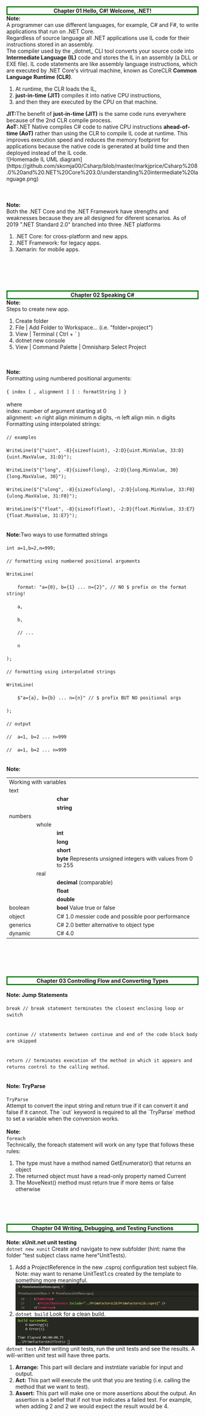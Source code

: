 <!DOCTYPE html>
<html>
<head>
<style>
.center {
  text-align: center;
  border: 3px solid green;
}
.code {
  text-align: center;
  border: 3px solid green;
}
</style>
</head>
<body>
<! ––-------------------------------------------------------->
<div class="center">
  <b>Chapter 01 Hello, C#! Welcome, .NET!</b>
</div>
<b>Note:</b><br>
A programmer can use different languages, for example, C# and F#, to write applications that run on .NET Core. <br>Regardless of source language all .NET applications use IL code for their instructions stored in an assembly. <br> The compiler used by the _dotnet_ CLI tool converts your source code into <b>Intermediate Language (IL)</b> code and stores the IL in an assembly (a DLL or EXE file). IL code statements are like assembly language instructions, which are executed by .NET Core's virtrual machine, known as CoreCLR <b>Common Language Runtime (CLR)</b>.
<ol>
	<li>At runtime, the CLR loads the IL, </li>
	<li><b>just-in-time (JIT)</b> compiles it into native CPU instructions, </li>
	<li>and then they are executed by the CPU on that machine.</li>
</ol>
<b>JIT:</b>The benefit of <b>just-in-time (JIT)</b> is the same code runs everywhere because of the 2nd CLR compile process.<br>
<b>AoT:</b>.NET Native compiles C# code to native CPU instructions <b>ahead-of-time (AoT)</b> rather than using the CLR to compile IL code at runtime. This improves execution speed and reduces the memory footprint for applications because the native code is generated at build time and then deployed instead of the IL code. 
<br>
![Homemade IL UML diagram](https://github.com/skomja00/Csharp/blob/master/markjprice/Csharp%208.0%20and%20.NET%20Core%203.0/understanding%20intermediate%20language.png)<br>
<br>
<br><br><b>Note:</b><br>
Both the .NET Core and the .NET Framework have strengths and weaknesses because they are all designed for diferent scenarios. As of 2019 ".NET Standard 2.0" branched into three .NET platforms
<ol>
	<li>.NET Core: for cross-platform and new apps.
	<li>.NET Framework: for legacy apps.
	<li>Xamarin: for mobile apps.
</ol>
<br>
<br>
<br>
<br>
<br>
<! ––-------------------------------------------------------->
<div class="center">
  <b>Chapter 02 Speaking C#</b>
</div>
<b>Note:</b><br>
Steps to create new app.
<ol>
	<li>Create folder<br>
	<li>File | Add Folder to Workspace... (i.e. "folder=project")<br>
	<li>View | Terminal ( Ctrl + ` )<br>
	<li>dotnet new console<br>
	<li>View | Command Palette | Omnisharp Select Project<br>
</ol>
<br>
<br>
<b>Note:</b><br>
Formatting using numbered positional arguments:<br>
<code>
{ index [ , alignment ] [ : formatString ] }<br>
</code>
where<br>
index: number of argument starting at 0<br>
alignment: +n right align minimum n digits, -n left align min. n digits<br>
Formatting using interpolated strings:<br>
<code>
// examples
</code>
<code>
WriteLine($"{"uint", -8}{sizeof(uint), -2:D}{uint.MinValue, 33:D}{uint.MaxValue, 31:D}");
</code>
<code>
WriteLine($"{"long", -8}{sizeof(long), -2:D}{long.MinValue, 30}{long.MaxValue, 30}");
</code>
<code>
WriteLine($"{"ulong", -8}{sizeof(ulong), -2:D}{ulong.MinValue, 33:F0}{ulong.MaxValue, 31:F0}");
</code>
<code>
WriteLine($"{"float", -8}{sizeof(float), -2:D}{float.MinValue, 33:E7}{float.MaxValue, 31:E7}");
</code>
<br>
<br>
<b>Note:</b>Two ways to use formatted strings<br>
<code>
int a=1,b=2,n=999;<br>
// formatting using numbered positional arguments<br>
WriteLine(<br>
&nbsp;&nbsp;&nbsp;&nbsp;format: "a={0}, b={1} ... n={2}", // NO $ prefix on the format string!<br>
&nbsp;&nbsp;&nbsp;&nbsp;a,<br>
&nbsp;&nbsp;&nbsp;&nbsp;b,<br>
&nbsp;&nbsp;&nbsp;&nbsp;// ...<br>
&nbsp;&nbsp;&nbsp;&nbsp;n<br>
);<br>
// formatting using interpolated strings<br>
WriteLine(<br>
&nbsp;&nbsp;&nbsp;&nbsp;$"a={a}, b={b} ... n={n}" // $ prefix BUT NO positional args<br>
);<br>
// output<br>
//  a=1, b=2 ... n=999<br>
//  a=1, b=2 ... n=999
</code>
<br>
<br>
<b>Note:</b>
<table>
<tr>
  <td colspan="3">Working with variables</td>
</tr>
<tr>
    <td colspan="3">text</td>
</tr>
<tr>
    <td></td>
    <td></td>
    <td><b>char</b></td>
</tr>
<tr>
    <td></td>
    <td></td>
    <td><b>string</b><br>  </td>
</tr>
<tr>
    <td colspan="3">numbers</td>
</tr>
<tr>
    <td></td>
    <td>whole</td>
    <td></td>
</tr>
<tr>
    <td></td>
    <td></td>
    <td><b>int</b></td>
<tr>
    <td></td>
    <td></td>
    <td><b>long</b></td>
</tr>
<tr>
    <td></td>
    <td></td>
    <td><b>short</b></td>
</tr>
<tr>
    <td></td>
    <td></td>
    <td><b>byte</b> Represents unsigned integers with values from 0 to 255</td>
</tr>
<tr>
    <td></td>
    <td>real</td>
    <td></td>
</tr>
<tr>
    <td></td>
    <td></td>
    <td><b>decimal</b> (comparable)</td>
</tr>
<tr>
    <td></td>
    <td></td>
    <td><b>float</b></td>
</tr>
<tr>
    <td></td>
    <td></td>
    <td><b>double</b></td>
</tr>
<tr>
    <td>boolean</td>
    <td></td>
    <td><b>bool</b> Value true or false</td>
</tr>
<tr>
    <td>object</td>
    <td></td>
    <td>C# 1.0 messier code and possible poor performance</td>
</tr>
<tr>
    <td>generics</td>
    <td></td>
    <td>C# 2.0 better alternative to object type</td>
</tr>
<tr>
    <td>dynamic</td>
    <td></td>
    <td>C# 4.0 </td>
</tr>
</table>
<br>
<br>
<br>
<br>
<br>
<! ––-------------------------------------------------------->
<div class="center">
  <b>Chapter 03 Controlling Flow and Converting Types</b>
</div><br>
<b>Note: Jump Statements</b><br>
<code>
break // break statement terminates the closest enclosing loop or switch 
</code><br>
<code>
continue // statements between continue and end of the code block body are skipped
</code><br>
<code>
return // terminates execution of the method in which it appears and returns control to the calling method.
</code>
<br>
<br>
<b>Note: TryParse</b><br>
<code>
TryParse
</code>
Attempt to convert the input string and return true if it can convert it and false if it cannot. The `out` keyword is required to all the `TryParse` method to set a variable when the conversion works.
<br>
<br>
<b>Note:</b>
<code>
foreach
</code> Technically, the foreach statement will work on any type that follows these rules:<br>
<ol>
	<li>The type must have a method named GetEnumerator() that returns an object
	<li>The returned object must have a read-only property named Current
	<li>The MoveNext() method must return true if more items or false otherwise
</ol>
<br>
<br>
<br>
<br>
<! ––-------------------------------------------------------->
<div class="center">
  <b>Chapter 04 Writing, Debugging, and Testing Functions</b>
</div><br>
<b>Note: xUnit.net unit testing</b><br>
<code>dotnet new xunit</code> Create and navigate to new subfolder (hint: name the folder "test subject class name here"UnitTests).
<ol>
    <li>Add a ProjectReference in the new .csproj configuration test subject file.  Note: may want to rename UnitTest1.cs created by the template to something more meaningful.<br>
        <img src="https://github.com/skomja00/Csharp/blob/master/markjprice/Csharp%208.0%20and%20.NET%20Core%203.0/-test%20subject%20class%20name%20here-UnitTests.csproj.png" alt="..." align="left"></li>
	<li><code>dotnet build</code> Look for a clean build.<br>
        <img src="https://github.com/skomja00/Csharp/blob/master/markjprice/Csharp%208.0%20and%20.NET%20Core%203.0/-test%20subject%20class%20name%20here-UnitTests.png" alt="..." align="left"></li> 
</ol><br>
<code>dotnet test</code> After writing unit tests, run the unit tests and see the results. A will-written unit test will have three parts.<br>
<ol>
    <li><b>Arrange:</b> This part will declare and instntiate variable for input and output.</li>
    <li><b>Act:</b> This part will execute the unit that you are testing (i.e. calling the method that we want to test).</li>
    <li><b>Assert:</b> This part will make one or more assertions about the output. An assertion is a belief that if not true indicates a failed test. For example, when adding 2 and 2 we would expect the result would be 4.</li>
</ol>







</body>
</html>
